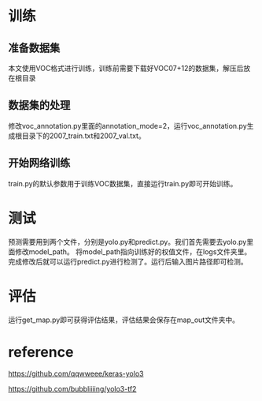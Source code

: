 # 训练
## 准备数据集
本文使用VOC格式进行训练，训练前需要下载好VOC07+12的数据集，解压后放在根目录

## 数据集的处理
修改voc_annotation.py里面的annotation_mode=2，运行voc_annotation.py生成根目录下的2007_train.txt和2007_val.txt。

## 开始网络训练
train.py的默认参数用于训练VOC数据集，直接运行train.py即可开始训练。

# 测试
预测需要用到两个文件，分别是yolo.py和predict.py。我们首先需要去yolo.py里面修改model_path。
将model_path指向训练好的权值文件，在logs文件夹里。
完成修改后就可以运行predict.py进行检测了。运行后输入图片路径即可检测。


# 评估
运行get_map.py即可获得评估结果，评估结果会保存在map_out文件夹中。

# reference
https://github.com/qqwweee/keras-yolo3

https://github.com/bubbliiiing/yolo3-tf2
